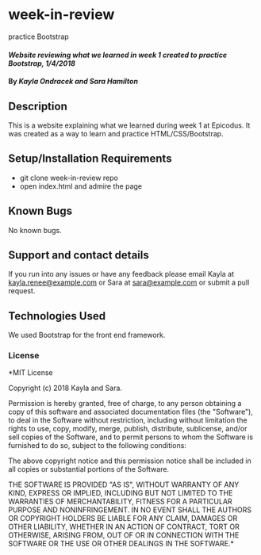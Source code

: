 # week-in-review
practice Bootstrap

#### _Website reviewing what we learned in week 1 created to practice Bootstrap, 1/4/2018_

#### By _**Kayla Ondracek and Sara Hamilton**_

## Description

This is a website explaining what we learned during week 1 at Epicodus.  It was created as a way to learn and practice HTML/CSS/Bootstrap.

## Setup/Installation Requirements

* git clone week-in-review repo
* open index.html and admire the page

## Known Bugs

No known bugs.

## Support and contact details

If you run into any issues or have any feedback please email Kayla at kayla.renee@example.com or Sara at sara@example.com or submit a pull request.

## Technologies Used

We used Bootstrap for the front end framework.

### License

*MIT License

Copyright (c) 2018 Kayla and Sara.

Permission is hereby granted, free of charge, to any person obtaining a copy
of this software and associated documentation files (the "Software"), to deal
in the Software without restriction, including without limitation the rights
to use, copy, modify, merge, publish, distribute, sublicense, and/or sell
copies of the Software, and to permit persons to whom the Software is
furnished to do so, subject to the following conditions:

The above copyright notice and this permission notice shall be included in all
copies or substantial portions of the Software.

THE SOFTWARE IS PROVIDED "AS IS", WITHOUT WARRANTY OF ANY KIND, EXPRESS OR
IMPLIED, INCLUDING BUT NOT LIMITED TO THE WARRANTIES OF MERCHANTABILITY,
FITNESS FOR A PARTICULAR PURPOSE AND NONINFRINGEMENT. IN NO EVENT SHALL THE
AUTHORS OR COPYRIGHT HOLDERS BE LIABLE FOR ANY CLAIM, DAMAGES OR OTHER
LIABILITY, WHETHER IN AN ACTION OF CONTRACT, TORT OR OTHERWISE, ARISING FROM,
OUT OF OR IN CONNECTION WITH THE SOFTWARE OR THE USE OR OTHER DEALINGS IN THE
SOFTWARE.*
